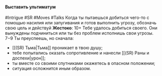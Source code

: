 #### **Выставить ультиматум**

#Intrigue #SR #Moves #Talks 
Когда ты пытаешься добиться чего-то с помощью насилия или запугивания и готов выполнить угрозу, обозначь свою цель и действуй **Жестоко**:
10+ Тебе удалось добиться своего. Они вынуждены подчиниться или ты без проблем исполнишь свои угрозы.
7‒9 Ты преуспеешь, но сначала:
- [[(SR) Тьма|Тьма]] проникает в твою душу;
- тебе попытались оказать сопротивление и нанесли [[(SR) Раны и доспехи|урон]];
- ты вместе со своими спутниками окажетесь в опасном положении;
- ситуация осложнится иным образом.